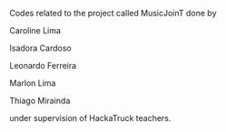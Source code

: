 Codes related to the project called MusicJoinT done by


Caroline Lima

Isadora Cardoso

Leonardo Ferreira

Marlon Lima

Thiago Mirainda

under supervision of HackaTruck teachers.
